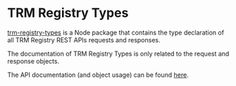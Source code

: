 # TRM Registry Types

[trm-registry-types](https://www.npmjs.com/package/trm-registry-types) is a Node package that contains the type declaration of all TRM Registry REST APIs requests and responses.

The documentation of TRM Registry Types is only related to the request and response objects.

The API documentation (and object usage) can be found [here](https://docs.trmregistry.com).

<!-- START TABLE_OF_CONTENTS.md -->
<!-- END TABLE_OF_CONTENTS.md -->
